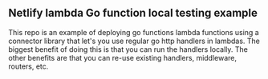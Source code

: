 ## Netlify lambda Go function local testing example

This repo is an example of deploying go functions lambda functions using a connector library that let's you use regular go http handlers in lambdas. The biggest benefit of doing this is that you can run the handlers locally. The other benefits are that you can re-use existing handlers, middleware, routers, etc. 